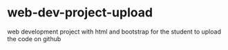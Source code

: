 # web-dev-project-upload
web development project with html and bootstrap for the student to upload the code on github
